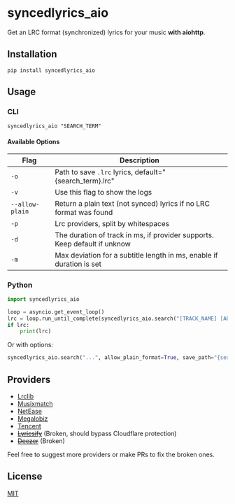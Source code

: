 # syncedlyrics_aio
 Get an LRC format (synchronized) lyrics for your music **with aiohttp**.
 
## Installation
```
pip install syncedlyrics_aio
```
## Usage
### CLI
```
syncedlyrics_aio "SEARCH_TERM"
```
#### Available Options
| Flag            | Description                                                               |
| --------------- | ------------------------------------------------------------------------- |
| `-o`            | Path to save `.lrc` lyrics, default="{search_term}.lrc"                   |
| `-v`            | Use this flag to show the logs                                            |
| `--allow-plain` | Return a plain text (not synced) lyrics if no LRC format was found        |
| `-p`            | Lrc providers, split by whitespaces                                       |
| `-d`            | The duration of track in ms, if provider supports. Keep default if unknow |
| `-m`            | Max deviation for a subtitle length in ms, enable if duration is set      |

### Python
```py
import syncedlyrics_aio

loop = asyncio.get_event_loop()
lrc = loop.run_until_complete(syncedlyrics_aio.search("[TRACK_NAME] [ARTIST_NAME]"))
if lrc:
    print(lrc)
```
Or with options:
```py
syncedlyrics_aio.search("...", allow_plain_format=True, save_path="{search_term}_1234.lrc", providers=["NetEase"], duration=213000)
```

## Providers
- [Lrclib](https://github.com/tranxuanthang/lrcget/issues/2#issuecomment-1326925928)
- [Musixmatch](https://www.musixmatch.com/)
- [NetEase](https://music.163.com/)
- [Megalobiz](https://www.megalobiz.com/)
- [Tencent](https://y.qq.com/)
- ~~[Lyricsify](https://www.lyricsify.com/)~~ (Broken, should bypass Cloudflare protection)
- ~~[Deezer](https://deezer.com/)~~ (Broken)

Feel free to suggest more providers or make PRs to fix the broken ones.

## License
[MIT](https://github.com/rtcq/syncedlyrics/blob/master/LICENSE)
